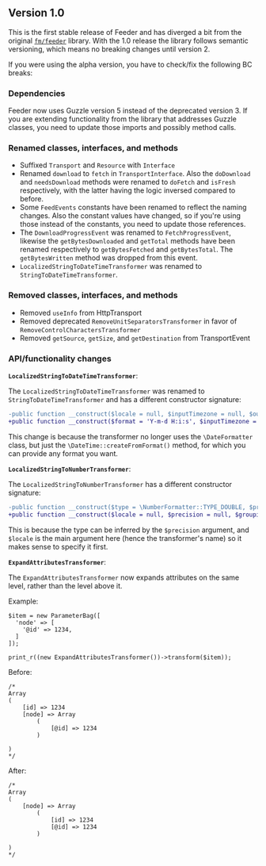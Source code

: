 ## Version 1.0

This is the first stable release of Feeder and has diverged a bit from the original [`fm/feeder`][1] library. With the 1.0 release the library follows semantic versioning, which means no breaking changes until version 2.

If you were using the alpha version, you have to check/fix the following BC breaks:

[1]: https://github.com/financialmedia/feeder

### Dependencies

Feeder now uses Guzzle version 5 instead of the deprecated version 3. If you are extending functionality from the library that addresses Guzzle classes, you need to update those imports and possibly method calls.


### Renamed classes, interfaces, and methods

* Suffixed `Transport` and `Resource` with `Interface`
* Renamed `download` to `fetch` in `TransportInterface`. Also the `doDownload` and `needsDownload` methods were renamed
  to `doFetch` and `isFresh` respectively, with the latter having the logic inversed compared to before.
* Some `FeedEvents` constants have been renamed to reflect the naming changes. Also the constant values have changed, so
  if you're using those instead of the constants, you need to update those references.
* The `DownloadProgressEvent` was renamed to `FetchProgressEvent`, likewise the `getBytesDownloaded` and `getTotal`
  methods have been renamed respectively to `getBytesFetched` and `getBytesTotal`. The `getBytesWritten` method was
  dropped from this event.
* `LocalizedStringToDateTimeTransformer` was renamed to `StringToDateTimeTransformer`.


### Removed classes, interfaces, and methods

* Removed `useInfo` from HttpTransport
* Removed deprecated `RemoveUnitSeparatorsTransformer` in favor of `RemoveControlCharactersTransformer`
* Removed `getSource`, `getSize`, and `getDestination` from TransportEvent


### API/functionality changes 

**`LocalizedStringToDateTimeTransformer`**:

The `LocalizedStringToDateTimeTransformer` was renamed to `StringToDateTimeTransformer` and has a different constructor signature:

```diff
-public function __construct($locale = null, $inputTimezone = null, $outputTimezone = null, $dateFormat = null, $timeFormat = null, $calendar = \IntlDateFormatter::GREGORIAN, $pattern = null)
+public function __construct($format = 'Y-m-d H:i:s', $inputTimezone = null, $outputTimezone = null, $resetFields = true)
```

This change is because the transformer no longer uses the `\DateFormatter` class, but just the `\DateTime::createFromFormat()` method, for which you can provide any format you want.


**`LocalizedStringToNumberTransformer`**:

The `LocalizedStringToNumberTransformer` has a different constructor signature:

```diff
-public function __construct($type = \NumberFormatter::TYPE_DOUBLE, $precision = null, $grouping = null, $roundingMode = null, $locale = null)
+public function __construct($locale = null, $precision = null, $grouping = null, $roundingMode = null)
```

This is because the type can be inferred by the `$precision` argument, and `$locale` is the main argument here (hence the transformer's name) so it makes sense to specify it first.


**`ExpandAttributesTransformer`**:

The `ExpandAttributesTransformer` now expands attributes on the same level, rather than the level above it.

Example:

```
$item = new ParameterBag([
  'node' => [
    '@id' => 1234,
  ]
]);

print_r((new ExpandAttributesTransformer())->transform($item));
```

Before:

```
/*
Array
(
    [id] => 1234
    [node] => Array
        (
            [@id] => 1234
        )

)
*/
```

After:

```
/*
Array
(
    [node] => Array
        (
            [id] => 1234
            [@id] => 1234
        )

)
*/
```
